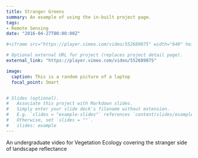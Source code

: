 ```yaml
---
title: Stranger Greens
summary: An example of using the in-built project page.
tags:
- Remote Sensing
date: "2016-04-27T00:00:00Z"

#<iframe src="https://player.vimeo.com/video/552689075" width="640" height="564" frameborder="0" allow="autoplay; fullscreen" allowfullscreen></iframe>

# Optional external URL for project (replaces project detail page).
external_link: "https://player.vimeo.com/video/552689075"

image:
  caption: This is a random picture of a laptop
  focal_point: Smart


# Slides (optional).
#   Associate this project with Markdown slides.
#   Simply enter your slide deck's filename without extension.
#   E.g. `slides = "example-slides"` references `content/slides/example-slides.md`.
#   Otherwise, set `slides = ""`.
#   slides: example
---
```

An undergraduate video for Vegetation Ecology covering the stranger side of landscape reflectance
